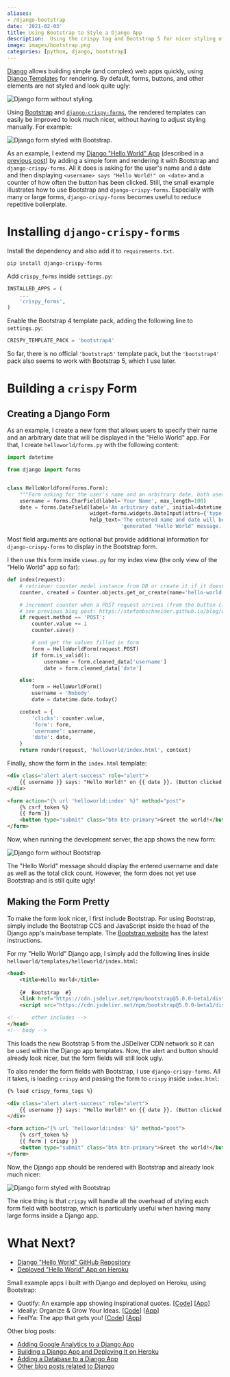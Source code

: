 ```yaml
---
aliases:
- /django-bootstrap
date: '2021-02-03'
title: Using Bootstrap to Style a Django App
description:  Using the crispy tag and Bootstrap 5 for nicer styling of Django apps.
image: images/bootstrap.png
categories: [python, django, bootstrap]
---
```


[Django](https://www.djangoproject.com/) allows building simple (and complex) web apps quickly, using [Django Templates](https://docs.djangoproject.com/en/3.1/ref/templates/) for rendering.
By default, forms, buttons, and other elements are not styled and look quite ugly:

![Django form without styling.](images/form-ugly.png)

Using [Bootstrap](https://getbootstrap.com/) and [`django-crispy-forms`](https://django-crispy-forms.readthedocs.io/en/latest/index.html),
the rendered templates can easily be improved to look much nicer, without having to adjust styling manually. For example:

![Django form styled with Bootstrap.](images/form-crispy.png)

As an example, I extend my [Django "Hello World" App](https://github.com/stefanbschneider/django-hello-world)
(described in a [previous post](https://stefanbschneider.github.io/blog/django-heroku))
by adding a simple form and rendering it with Bootstrap and `django-crispy-forms`.
All it does is asking for the user's name and a date and then displaying `<username> says "Hello World!" on <date>` and a counter of how often the button has been clicked.
Still, the small example illustrates how to use Bootstrap and `django-crispy-forms`.
Especially with many or large forms, `django-crispy-forms` becomes useful to reduce repetitive boilerplate.


# Installing `django-crispy-forms`

Install the dependency and also add it to `requirements.txt`.
```
pip install django-crispy-forms
```

Add `crispy_forms` inside `settings.py`:

```python
INSTALLED_APPS = (
    ...
    'crispy_forms',
)
```

Enable the Bootstrap 4 template pack, adding the following line to `settings.py`:
```python
CRISPY_TEMPLATE_PACK = 'bootstrap4'
```
So far, there is no official `'bootstrap5'` template pack, but the `'bootstrap4'` pack also seems to work with Bootstrap 5, which I use later.



# Building a `crispy` Form

## Creating a Django Form

As an example, I create a new form that allows users to specify their name and an arbitrary date that will be displayed in the "Hello World" app.
For that, I create `helloworld/forms.py` with the following content:

```python
import datetime

from django import forms


class HelloWorldForm(forms.Form):
    """Form asking for the user's name and an arbitrary date, both used inside the displayed 'Hello World' text."""
    username = forms.CharField(label='Your Name', max_length=100)
    date = forms.DateField(label='An arbitrary date', initial=datetime.date.today,
                           widget=forms.widgets.DateInput(attrs={'type': 'date'}),
                           help_text='The entered name and date will be displayed temporarily but publicly in the '
                                     'generated "Hello World" message. It will not be stored.')
```

Most field arguments are optional but provide additional information for `django-crispy-forms` to display in the
Bootstrap form.

I then use this form inside `views.py` for my index view (the only view of the "Hello World" app so far):

```python
def index(request):
    # retriever counter model instance from DB or create it if it doesn't exist yet
    counter, created = Counter.objects.get_or_create(name='hello-world-button')

    # increment counter when a POST request arrives (from the button click)
    # see previous blog post: https://stefanbschneider.github.io/blog/django-db
    if request.method == 'POST':
        counter.value += 1
        counter.save()

        # and get the values filled in form
        form = HelloWorldForm(request.POST)
        if form.is_valid():
            username = form.cleaned_data['username']
            date = form.cleaned_data['date']

    else:
        form = HelloWorldForm()
        username = 'Nobody'
        date = datetime.date.today()

    context = {
        'clicks': counter.value,
        'form': form,
        'username': username,
        'date': date,
    }
    return render(request, 'helloworld/index.html', context)
```

Finally, show the form in the `index.html` template:

```html
<div class="alert alert-success" role="alert">
    {{ username }} says: "Hello World!" on {{ date }}. (Button clicked {{ clicks }}x in total.)
</div>

<form action="{% url 'helloworld:index' %}" method="post">
    {% csrf_token %}
    {{ form }}
    <button type="submit" class="btn btn-primary">Greet the world!</button>
</form>
```

Now, when running the development server, the app shows the new form:

![Django form without Bootstrap](images/form-ugly.png)

The "Hello World" message should display the entered username and date as well as the total click count.
However, the form does not yet use Bootstrap and is still quite ugly!


## Making the Form Pretty

To make the form look nicer, I first include Bootstrap.
For using Bootstrap, simply include the Bootstrap CCS and JavaScript inside the head of the Django app's main/base template.
The [Bootstrap website](https://getbootstrap.com/docs/5.0/getting-started/introduction/) has the latest instructions.

For my "Hello World" Django app, I simply add the following lines inside `helloworld/templates/helloworld/index.html`:

```html
<head>
    <title>Hello World</title>
    
    {#  Bootstrap  #}
    <link href="https://cdn.jsdelivr.net/npm/bootstrap@5.0.0-beta1/dist/css/bootstrap.min.css" rel="stylesheet" integrity="sha384-giJF6kkoqNQ00vy+HMDP7azOuL0xtbfIcaT9wjKHr8RbDVddVHyTfAAsrekwKmP1" crossorigin="anonymous">
    <script src="https://cdn.jsdelivr.net/npm/bootstrap@5.0.0-beta1/dist/js/bootstrap.bundle.min.js" integrity="sha384-ygbV9kiqUc6oa4msXn9868pTtWMgiQaeYH7/t7LECLbyPA2x65Kgf80OJFdroafW" crossorigin="anonymous"></script>

<!--    other includes -->
</head>
<!-- body -->
```

This loads the new Bootstrap 5 from the JSDeliver CDN network so it can be used within the Django app templates.
Now, the alert and button should already look nicer, but the form fields will still look ugly.

To also render the form fields with Bootstrap, I use `django-crispy-forms`.
All it takes, is loading `crispy` and passing the form to `crispy` inside `index.html`:

```html
{% load crispy_forms_tags %}

<div class="alert alert-success" role="alert">
    {{ username }} says: "Hello World!" on {{ date }}. (Button clicked {{ clicks }}x in total.)
</div>

<form action="{% url 'helloworld:index' %}" method="post">
    {% csrf_token %}
    {{ form | crispy }}
    <button type="submit" class="btn btn-primary">Greet the world!</button>
</form>
```

Now, the Django app should be rendered with Bootstrap and already look much nicer:

![Django form styled with Bootstrap](images/form-crispy.png)

The nice thing is that `crispy` will handle all the overhead of styling each form field with bootstrap,
which is particularly useful when having many large forms inside a Django app.


# What Next?

* [Django "Hello World" GitHub Repository](https://github.com/stefanbschneider/django-hello-world)
* [Deployed "Hello World" App on Heroku](https://django-hello-world-app.herokuapp.com/)

Small example apps I built with Django and deployed on Heroku, using Bootstrap:

* Quotify: An example app showing inspirational quotes. [[Code](https://github.com/stefanbschneider/quotify)] [[App](https://django-quotify.herokuapp.com/)]
* Ideally: Organize & Grow Your Ideas. [[Code](https://github.com/stefanbschneider/ideally)] [[App](https://ideally-app.herokuapp.com/)]
* FeelYa: The app that gets you! [[Code](https://github.com/stefanbschneider/feelya)] [[App](https://feelya-app.herokuapp.com/)]

Other blog posts:

* [Adding Google Analytics to a Django App](https://stefanbschneider.github.io/blog/django-google-analytics)
* [Building a Django App and Deploying It on Heroku](https://stefanbschneider.github.io/blog/django-heroku)
* [Adding a Database to a Django App](https://stefanbschneider.github.io/blog/django-db)
* [Other blog posts related to Django](https://stefanbschneider.github.io/blog/categories/#django)
